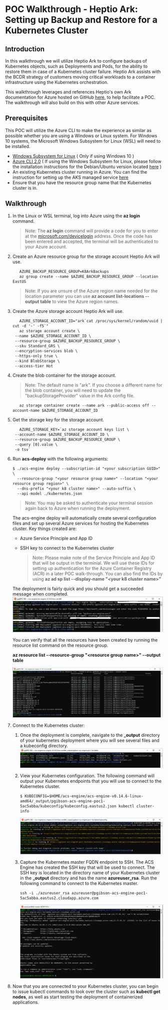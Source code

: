 # POC Walkthrough - Heptio Ark: Setting up Backup and Restore for a Kubernetes Cluster

## Introduction
In this walkthrough we will utilize Heptio Ark to configure backups of Kubernetes objects, such as Deployments and Pods, for the ability to restore them in case of a Kubernetes cluster failure. Heptio Ark assists with the BCDR strategy of customers moving critical workloads to a container infrastructure using the Kubernetes orchestration.

This walkthrough leverages and references Heptio's own Ark documentation for Azure hosted on GitHub [here](https://heptio.github.io/ark/v0.8.1/azure-config), to help facilitate a POC. The walkthrough will also build on this with other Azure services.

## Prerequisites
This POC will utilize the Azure CLI to make the experience as similar as possible whether you are using a Windows or Linux system. For Windows 10 systems, the Microsoft Windows Subsystem for Linux (WSL) will need to be installed. 
* [Windows Subsystem for Linux](https://docs.microsoft.com/en-us/windows/wsl/install-win10) ( Only if using Windows 10 )
* [Azure CLI 2.0](https://docs.microsoft.com/en-us/cli/azure/install-azure-cli?view=azure-cli-latest) ( If using the Windows Subsystem for Linux, please follow the installation instructions for the Debian/Ubuntu version located [here](https://docs.microsoft.com/en-us/cli/azure/install-azure-cli-apt?view=azure-cli-latest) )
* An existing Kubernetes cluster running in Azure. You can find the instruction for setting up the AKS managed service [here](https://github.com/Azure/fta-internalbusinessapps/blob/master/appmodernization/containers/articles/acs-aks-managed-deployment.md)
* Ensure that you have the resource group name that the Kubernetes cluster is in.

## Walkthrough
1. In the Linux or WSL terminal, log into Azure using the **az login** command.

   > Note: The **az login** command will provide a code for you to enter at the [microsoft.com/devicelogin](https://microsoft.com/devicelogin) address. Once the code has been entered and accepted, the terminal will be authenticated to your Azure account.
2. Create an Azure resource group for the storage account Heptio Ark will use. 
   ```
      AZURE_BACKUP_RESOURCE_GROUP=K8ArkBackups
      az group create --name $AZURE_BACKUP_RESOURCE_GROUP --location EastUS
   ```
   > Note: If you are unsure of the Azure region name needed for the location parameter you can use **az account list-locations --output table** to view the Azure region names.
3. Create the Azure storage account Heptio Ark will use. 
   ```
      AZURE_STORAGE_ACCOUNT_ID="ark`cat /proc/sys/kernel/random/uuid | cut -d '-' -f5`"
      az storage account create \
    --name $AZURE_STORAGE_ACCOUNT_ID \
    --resource-group $AZURE_BACKUP_RESOURCE_GROUP \
    --sku Standard_GRS \
    --encryption-services blob \
    --https-only true \
    --kind BlobStorage \
    --access-tier Hot 
   ```
4. Create the blob container for the storage account. 
     > Note: The default name is "ark". If you choose a different name for the blob container, you will need to update the "backupStorageProvider" value in the Ark config file.
   ```
      az storage container create --name ark --public-access off --account-name $AZURE_STORAGE_ACCOUNT_ID   
   ```
5. Get the storage key for the storage account.
   ```
      AZURE_STORAGE_KEY=`az storage account keys list \
    --account-name $AZURE_STORAGE_ACCOUNT_ID \
    --resource-group $AZURE_BACKUP_RESOURCE_GROUP \
    --query [0].value \
    -o tsv` 
   ```

5. Run **acs-deploy** with the following arguments:
   ```
   $ ./acs-engine deploy --subscription-id "<your subscription GUID>" \
     --resource-group "<your resource group name>" --location "<your resource group region>" \
     --dns-prefix "<your k8 cluster name>" --auto-suffix \
     --api-model ./kubernetes.json
   ```
      > Note: You may be asked to authenticate your terminal session again back to Azure when running the deployment.

    The acs-engine deploy will automatically create several configuration files and set up several Azure services for hosting the Kubernetes cluster. Key things created are:
    * Azure Service Principle and App ID
    * SSH key to connect to the Kubernetes cluster
    
      > Note: Please make note of the Service Principle and App ID that will be output in the terminial. We will use these IDs for setting up authentication for the Azure Container Registry (ACR) in a later POC walk-through. You can also find the IDs by using **az ad sp list --display-name \"<your k8 cluster name\>"**
    
    The deployment is fairly quick and you should get a succeeded message when completed. 
    ![Screenshot](images/acs-engine-deploy-k8-iaas/acs-engine-deploy-terminal.png)
    
    You can verify that all the resources have been created by running the resource list command on the resource group.
    
    **az resource list --resource-group \"<resource group name\>" --output table**
    
    ![Screenshot](images/acs-engine-deploy-k8-iaas/acs-engine-list-resources-in-rg.png)
    
6. Connect to the Kubernetes cluster:
   
   1. Once the deployment is complete, navigate to the **_output** directory of your kubernetes deployment where you will see several files and a kubeconfig directory.
      ![Screenshot](images/acs-engine-deploy-k8-iaas/acs-engine-deploy-output.png)
   2. View your Kubernetes configuration. The following command will output your Kubernetes endpoints that you will use to connect to the Kubernetes cluster.
      ```
      $ KUBECONFIG=$HOME/acs-engine/acs-engine-v0.14.6-linux-amd64/_output/pgibson-acs-engine-poc1-5ac5abba/kubeconfig/kubeconfig.eastus2.json kubectl cluster-info
      ```
      
      ![Screenshot](images/acs-engine-deploy-k8-iaas/acs-engine-kubectl-config-display.png)
      
    3. Capture the Kubernetes master FQDN endpoint to SSH. The ACS Engine has created the SSH key that will be used to connect. The SSH key is located in the directory name of your Kubernetes cluster in the **_output** directory and has the name **azureuser_rsa**. Run the following command to connect to the Kubernetes master.
        ```
        ssh -i ./azureuser_rsa azureuser@pgibson-acs-engine-poc1-5ac5abba.eastus2.cloudapp.azure.com 
        ```
      
       ![Screenshot](images/acs-engine-deploy-k8-iaas/acs-engine-ssh-k8-connect.png)

7. Now that you are connected to your Kubernetes cluster, you can begin to issue kubectl commands to look over the cluster such as **kubectl get nodes**, as well as start testing the deployment of containerized applications.  



   


